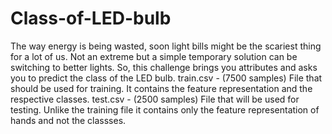 # Class-of-LED-bulb
The way energy is being wasted, soon light bills might be the scariest thing for a lot of us. Not an extreme but a simple temporary solution can be switching to better lights. So, this challenge brings you attributes and asks you to predict the class of the LED bulb.
train.csv - (7500 samples) File that should be used for training. It contains the feature representation and the respective classes.
test.csv - (2500 samples) File that will be used for testing. Unlike the training file it contains only the feature representation of hands and not the classses.
